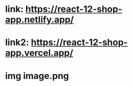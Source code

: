 
# link: https://react-12-shop-app.netlify.app/
# link2: https://react-12-shop-app.vercel.app/

# img image.png
